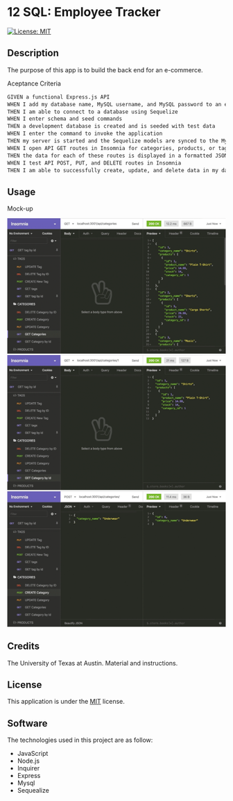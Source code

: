 # 12 SQL: Employee Tracker

[![License: MIT](https://img.shields.io/badge/License-MIT-yellow.svg)](https://opensource.org/licenses/MIT)

## Description

The purpose of this app is to build the back end for an e-commerce.

Aceptance Criteria

```md
GIVEN a functional Express.js API
WHEN I add my database name, MySQL username, and MySQL password to an environment variable file
THEN I am able to connect to a database using Sequelize
WHEN I enter schema and seed commands
THEN a development database is created and is seeded with test data
WHEN I enter the command to invoke the application
THEN my server is started and the Sequelize models are synced to the MySQL database
WHEN I open API GET routes in Insomnia for categories, products, or tags
THEN the data for each of these routes is displayed in a formatted JSON
WHEN I test API POST, PUT, and DELETE routes in Insomnia
THEN I am able to successfully create, update, and delete data in my database
```

## Usage

Mock-up

![Mockup](docs/13-orm-homework-demo-01.gif)
![Mockup](docs/13-orm-homework-demo-02.gif)
![Mockup](docs/13-orm-homework-demo-03.gif)


## Credits

The University of Texas at Austin. Material and instructions.

## License

This application is under the [MIT](https://opensource.org/licenses/MIT) license.

## Software

The technologies used in this project are as follow:

- JavaScript
- Node.js
- Inquirer
- Express
- Mysql
- Sequealize
